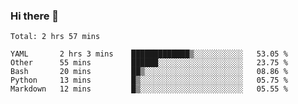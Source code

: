 ### Hi there 👋

<!--
**yeya24/yeya24** is a ✨ _special_ ✨ repository because its `README.md` (this file) appears on your GitHub profile.

Here are some ideas to get you started:

- 🔭 I’m currently working on ...
- 🌱 I’m currently learning ...
- 👯 I’m looking to collaborate on ...
- 🤔 I’m looking for help with ...
- 💬 Ask me about ...
- 📫 How to reach me: ...
- 😄 Pronouns: ...
- ⚡ Fun fact: ...
-->

<!--START_SECTION:waka-->
```text
Total: 2 hrs 57 mins

YAML       2 hrs 3 mins    █████████████▒░░░░░░░░░░░   53.05 % 
Other      55 mins         ██████░░░░░░░░░░░░░░░░░░░   23.75 % 
Bash       20 mins         ██▒░░░░░░░░░░░░░░░░░░░░░░   08.86 % 
Python     13 mins         █▒░░░░░░░░░░░░░░░░░░░░░░░   05.75 % 
Markdown   12 mins         █▒░░░░░░░░░░░░░░░░░░░░░░░   05.55 % 
```
<!--END_SECTION:waka-->
